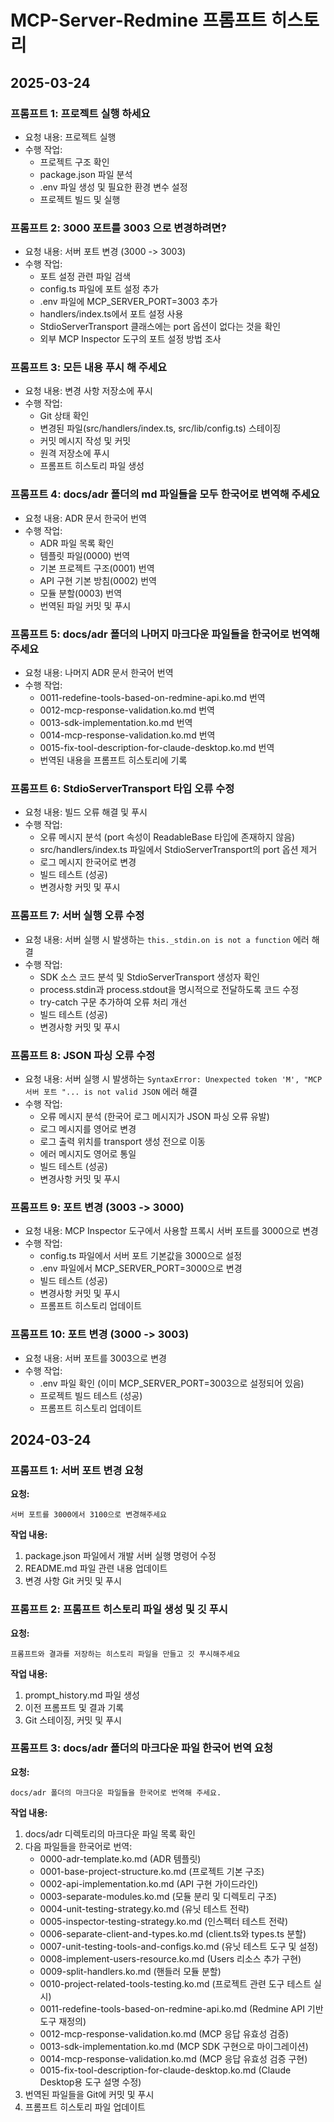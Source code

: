 # MCP-Server-Redmine 프롬프트 히스토리

## 2025-03-24

### 프롬프트 1: 프로젝트 실행 하세요
- 요청 내용: 프로젝트 실행
- 수행 작업:
  - 프로젝트 구조 확인
  - package.json 파일 분석
  - .env 파일 생성 및 필요한 환경 변수 설정
  - 프로젝트 빌드 및 실행

### 프롬프트 2: 3000 포트를 3003 으로 변경하려면?
- 요청 내용: 서버 포트 변경 (3000 -> 3003)
- 수행 작업:
  - 포트 설정 관련 파일 검색
  - config.ts 파일에 포트 설정 추가
  - .env 파일에 MCP_SERVER_PORT=3003 추가
  - handlers/index.ts에서 포트 설정 사용
  - StdioServerTransport 클래스에는 port 옵션이 없다는 것을 확인
  - 외부 MCP Inspector 도구의 포트 설정 방법 조사

### 프롬프트 3: 모든 내용 푸시 해 주세요
- 요청 내용: 변경 사항 저장소에 푸시
- 수행 작업:
  - Git 상태 확인
  - 변경된 파일(src/handlers/index.ts, src/lib/config.ts) 스테이징
  - 커밋 메시지 작성 및 커밋
  - 원격 저장소에 푸시
  - 프롬프트 히스토리 파일 생성

### 프롬프트 4: docs/adr 폴더의 md 파일들을 모두 한국어로 변역해 주세요
- 요청 내용: ADR 문서 한국어 번역
- 수행 작업:
  - ADR 파일 목록 확인
  - 템플릿 파일(0000) 번역
  - 기본 프로젝트 구조(0001) 번역
  - API 구현 기본 방침(0002) 번역
  - 모듈 분할(0003) 번역
  - 번역된 파일 커밋 및 푸시 

### 프롬프트 5: docs/adr 폴더의 나머지 마크다운 파일들을 한국어로 번역해 주세요
- 요청 내용: 나머지 ADR 문서 한국어 번역
- 수행 작업:
  - 0011-redefine-tools-based-on-redmine-api.ko.md 번역
  - 0012-mcp-response-validation.ko.md 번역
  - 0013-sdk-implementation.ko.md 번역
  - 0014-mcp-response-validation.ko.md 번역
  - 0015-fix-tool-description-for-claude-desktop.ko.md 번역
  - 번역된 내용을 프롬프트 히스토리에 기록

### 프롬프트 6: StdioServerTransport 타입 오류 수정
- 요청 내용: 빌드 오류 해결 및 푸시
- 수행 작업:
  - 오류 메시지 분석 (port 속성이 ReadableBase 타입에 존재하지 않음)
  - src/handlers/index.ts 파일에서 StdioServerTransport의 port 옵션 제거
  - 로그 메시지 한국어로 변경
  - 빌드 테스트 (성공)
  - 변경사항 커밋 및 푸시

### 프롬프트 7: 서버 실행 오류 수정
- 요청 내용: 서버 실행 시 발생하는 `this._stdin.on is not a function` 에러 해결
- 수행 작업:
  - SDK 소스 코드 분석 및 StdioServerTransport 생성자 확인
  - process.stdin과 process.stdout을 명시적으로 전달하도록 코드 수정
  - try-catch 구문 추가하여 오류 처리 개선
  - 빌드 테스트 (성공)
  - 변경사항 커밋 및 푸시

### 프롬프트 8: JSON 파싱 오류 수정
- 요청 내용: 서버 실행 시 발생하는 `SyntaxError: Unexpected token 'M', "MCP 서버 포트 "... is not valid JSON` 에러 해결
- 수행 작업:
  - 오류 메시지 분석 (한국어 로그 메시지가 JSON 파싱 오류 유발)
  - 로그 메시지를 영어로 변경
  - 로그 출력 위치를 transport 생성 전으로 이동
  - 에러 메시지도 영어로 통일
  - 빌드 테스트 (성공)
  - 변경사항 커밋 및 푸시

### 프롬프트 9: 포트 변경 (3003 -> 3000)
- 요청 내용: MCP Inspector 도구에서 사용할 프록시 서버 포트를 3000으로 변경
- 수행 작업:
  - config.ts 파일에서 서버 포트 기본값을 3000으로 설정
  - .env 파일에서 MCP_SERVER_PORT=3000으로 변경
  - 빌드 테스트 (성공)
  - 변경사항 커밋 및 푸시
  - 프롬프트 히스토리 업데이트

### 프롬프트 10: 포트 변경 (3000 -> 3003)
- 요청 내용: 서버 포트를 3003으로 변경
- 수행 작업:
  - .env 파일 확인 (이미 MCP_SERVER_PORT=3003으로 설정되어 있음)
  - 프로젝트 빌드 테스트 (성공)
  - 프롬프트 히스토리 업데이트

## 2024-03-24

### 프롬프트 1: 서버 포트 변경 요청

**요청:**
```
서버 포트를 3000에서 3100으로 변경해주세요
```

**작업 내용:**
1. package.json 파일에서 개발 서버 실행 명령어 수정
2. README.md 파일 관련 내용 업데이트
3. 변경 사항 Git 커밋 및 푸시

### 프롬프트 2: 프롬프트 히스토리 파일 생성 및 깃 푸시

**요청:**
```
프롬프트와 결과를 저장하는 히스토리 파일을 만들고 깃 푸시해주세요
```

**작업 내용:**
1. prompt_history.md 파일 생성
2. 이전 프롬프트 및 결과 기록
3. Git 스테이징, 커밋 및 푸시

### 프롬프트 3: docs/adr 폴더의 마크다운 파일 한국어 번역 요청

**요청:**
```
docs/adr 폴더의 마크다운 파일들을 한국어로 번역해 주세요.
```

**작업 내용:**
1. docs/adr 디렉토리의 마크다운 파일 목록 확인
2. 다음 파일들을 한국어로 번역:
   - 0000-adr-template.ko.md (ADR 템플릿)
   - 0001-base-project-structure.ko.md (프로젝트 기본 구조)
   - 0002-api-implementation.ko.md (API 구현 가이드라인)
   - 0003-separate-modules.ko.md (모듈 분리 및 디렉토리 구조)
   - 0004-unit-testing-strategy.ko.md (유닛 테스트 전략)
   - 0005-inspector-testing-strategy.ko.md (인스펙터 테스트 전략)
   - 0006-separate-client-and-types.ko.md (client.ts와 types.ts 분할)
   - 0007-unit-testing-tools-and-configs.ko.md (유닛 테스트 도구 및 설정)
   - 0008-implement-users-resource.ko.md (Users 리소스 추가 구현)
   - 0009-split-handlers.ko.md (핸들러 모듈 분할)
   - 0010-project-related-tools-testing.ko.md (프로젝트 관련 도구 테스트 실시)
   - 0011-redefine-tools-based-on-redmine-api.ko.md (Redmine API 기반 도구 재정의)
   - 0012-mcp-response-validation.ko.md (MCP 응답 유효성 검증)
   - 0013-sdk-implementation.ko.md (MCP SDK 구현으로 마이그레이션)
   - 0014-mcp-response-validation.ko.md (MCP 응답 유효성 검증 구현)
   - 0015-fix-tool-description-for-claude-desktop.ko.md (Claude Desktop용 도구 설명 수정)
3. 번역된 파일들을 Git에 커밋 및 푸시
4. 프롬프트 히스토리 파일 업데이트 